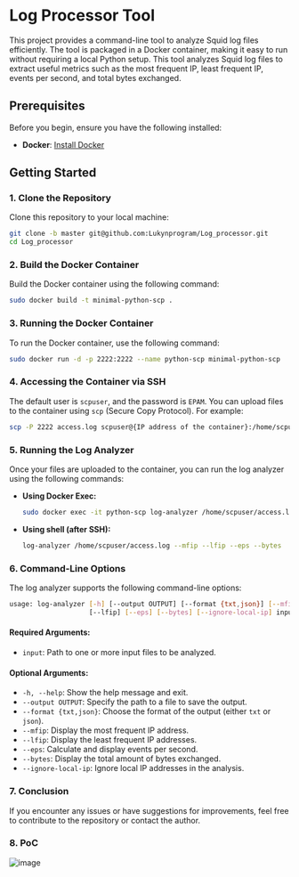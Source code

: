 # Log Processor Tool

This project provides a command-line tool to analyze Squid log files efficiently. The tool is packaged in a Docker container, making it easy to run without requiring a local Python setup.
This tool analyzes Squid log files to extract useful metrics such as the most frequent IP, least frequent IP, events per second, and total bytes exchanged.

## Prerequisites
Before you begin, ensure you have the following installed:
- **Docker**: [Install Docker](https://docs.docker.com/get-docker/)

## Getting Started

### 1. Clone the Repository
Clone this repository to your local machine:
```bash
git clone -b master git@github.com:Lukynprogram/Log_processor.git
cd Log_processor
```
### 2. Build the Docker Container
Build the Docker container using the following command:
```bash
sudo docker build -t minimal-python-scp .
```

### 3. Running the Docker Container
To run the Docker container, use the following command:

```bash
sudo docker run -d -p 2222:2222 --name python-scp minimal-python-scp
```

### 4. Accessing the Container via SSH
The default user is `scpuser`, and the password is `EPAM`. You can upload files to the container using `scp` (Secure Copy Protocol). For example:

```bash
scp -P 2222 access.log scpuser@{IP address of the container}:/home/scpuser/
```

### 5. Running the Log Analyzer
Once your files are uploaded to the container, you can run the log analyzer using the following commands:
- **Using Docker Exec:**
  ```bash
  sudo docker exec -it python-scp log-analyzer /home/scpuser/access.log --mfip --lfip --eps --bytes
    ```
- **Using shell (after SSH):**
  ```bash
  log-analyzer /home/scpuser/access.log --mfip --lfip --eps --bytes
    ```

### 6. Command-Line Options
The log analyzer supports the following command-line options:

```bash
usage: log-analyzer [-h] [--output OUTPUT] [--format {txt,json}] [--mfip] 
                    [--lfip] [--eps] [--bytes] [--ignore-local-ip] input [input ...]
```

#### Required Arguments:
- `input`: Path to one or more input files to be analyzed.

#### Optional Arguments:
- `-h, --help`: Show the help message and exit.
- `--output OUTPUT`: Specify the path to a file to save the output.
- `--format {txt,json}`: Choose the format of the output (either `txt` or `json`).
- `--mfip`: Display the most frequent IP address.
- `--lfip`: Display the least frequent IP addresses.
- `--eps`: Calculate and display events per second.
- `--bytes`: Display the total amount of bytes exchanged.
- `--ignore-local-ip`: Ignore local IP addresses in the analysis.

### 7. Conclusion
If you encounter any issues or have suggestions for improvements, feel free to contribute to the repository or contact the author.

### 8. PoC
![image](https://github.com/user-attachments/assets/e76a5f0d-a2d2-49c3-ac3e-a949e3a11343)
